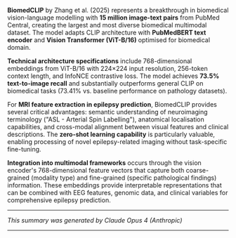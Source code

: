 **BiomedCLIP** by Zhang et al. (2025) represents a breakthrough in biomedical vision-language modelling with **15 million image-text pairs** from PubMed Central, creating the largest and most diverse biomedical multimodal dataset. The model adapts CLIP architecture with **PubMedBERT text encoder** and **Vision Transformer (ViT-B/16)** optimised for biomedical domain.

**Technical architecture specifications** include 768-dimensional embeddings from ViT-B/16 with 224×224 input resolution, 256-token context length, and InfoNCE contrastive loss. The model achieves **73.5% text-to-image recall** and substantially outperforms general CLIP on biomedical tasks (73.41% vs. baseline performance on pathology datasets).

For **MRI feature extraction in epilepsy prediction**, BiomedCLIP provides several critical advantages: semantic understanding of neuroimaging terminology ("ASL - Arterial Spin Labelling"), anatomical localisation capabilities, and cross-modal alignment between visual features and clinical descriptions. The **zero-shot learning capability** is particularly valuable, enabling processing of novel epilepsy-related imaging without task-specific fine-tuning.

**Integration into multimodal frameworks** occurs through the vision encoder's 768-dimensional feature vectors that capture both coarse-grained (modality type) and fine-grained (specific pathological findings) information. These embeddings provide interpretable representations that can be combined with EEG features, genomic data, and clinical variables for comprehensive epilepsy prediction.

---

_This summary was generated by Claude Opus 4 (Anthropic)_

---
